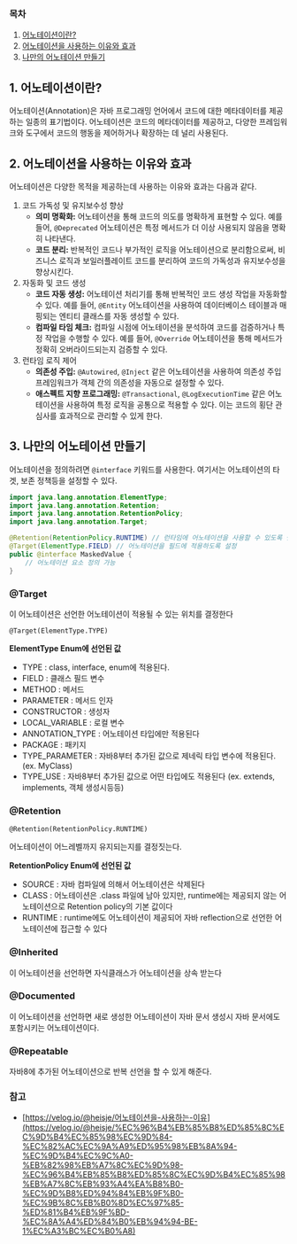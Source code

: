 ### 목차

1. [어노테이션이란?](#1-어노테이션이란)
2. [어노테이션을 사용하는 이유와 효과](#2-어노테이션을-사용하는-이유와-효과)
3. [나만의 어노테이션 만들기](#3-나만의-어노테이션-만들기)

## 1. 어노테이션이란?

어노테이션(Annotation)은 자바 프로그래밍 언어에서 코드에 대한 메타데이터를 제공하는 일종의 표기법이다. 어노테이션은 코드의 메타데이터를 제공하고, 다양한 프레임워크와 도구에서 코드의 행동을 제어하거나 확장하는 데 널리 사용된다.

## 2. 어노테이션을 사용하는 이유와 효과

어노테이션은 다양한 목적을 제공하는데 사용하는 이유와 효과는 다음과 같다.

1. 코드 가독성 및 유지보수성 향상
    - **의미 명확화:** 어노테이션을 통해 코드의 의도를 명확하게 표현할 수 있다. 예를 들어, `@Deprecated` 어노테이션은 특정 메서드가 더 이상 사용되지 않음을 명확히 나타낸다.
    - **코드 분리:** 반복적인 코드나 부가적인 로직을 어노테이션으로 분리함으로써, 비즈니스 로직과 보일러플레이트 코드를 분리하여 코드의 가독성과 유지보수성을 향상시킨다.
2. 자동화 및 코드 생성
    - **코드 자동 생성:** 어노테이션 처리기를 통해 반복적인 코드 생성 작업을 자동화할 수 있다. 예를 들어, `@Entity` 어노테이션을 사용하여 데이터베이스 테이블과 매핑되는 엔티티 클래스를 자동 생성할 수 있다.
    - **컴파일 타임 체크:** 컴파일 시점에 어노테이션을 분석하여 코드를 검증하거나 특정 작업을 수행할 수 있다. 예를 들어, `@Override` 어노테이션을 통해 메서드가 정확히 오버라이드되는지 검증할 수 있다.
3. 런타임 로직 제어
    - **의존성 주입:** `@Autowired`, `@Inject` 같은 어노테이션을 사용하여 의존성 주입 프레임워크가 객체 간의 의존성을 자동으로 설정할 수 있다.
    - **애스펙트 지향 프로그래밍:** `@Transactional`, `@LogExecutionTime` 같은 어노테이션을 사용하여 특정 로직을 공통으로 적용할 수 있다. 이는 코드의 횡단 관심사를 효과적으로 관리할 수 있게 한다.

## 3. 나만의 어노테이션 만들기

어노테이션을 정의하려면 `@interface` 키워드를 사용한다. 여기서는 어노테이션의 타겟, 보존 정책등을 설정할 수 있다.

```java
import java.lang.annotation.ElementType;
import java.lang.annotation.Retention;
import java.lang.annotation.RetentionPolicy;
import java.lang.annotation.Target;

@Retention(RetentionPolicy.RUNTIME) // 런타임에 어노테이션을 사용할 수 있도록 설정
@Target(ElementType.FIELD) // 어노테이션을 필드에 적용하도록 설정
public @interface MaskedValue {
    // 어노테이션 요소 정의 가능
}
```

### @Target

이 어노테이션은 선언한 어노테이션이 적용될 수 있는 위치를 결정한다

`@Target(ElementType.TYPE)`

**ElementType Enum에 선언된 값**

- TYPE : class, interface, enum에 적용된다.
- FIELD : 클래스 필드 변수
- METHOD : 메서드
- PARAMETER : 메서드 인자
- CONSTRUCTOR : 생성자
- LOCAL_VARIABLE : 로컬 변수
- ANNOTATION_TYPE : 어노테이션 타입에만 적용된다
- PACKAGE : 패키지
- TYPE_PARAMETER : 자바8부터 추가된 값으로 제네릭 타입 변수에 적용된다. (ex. MyClass)
- TYPE_USE : 자바8부터 추가된 값으로 어떤 타입에도 적용된다 (ex. extends, implements, 객체 생성시등등)

### @Retention

`@Retention(RetentionPolicy.RUNTIME)`

어노테이션이 어느레벨까지 유지되는지를 결정짓는다.

**RetentionPolicy Enum에 선언된 값**

- SOURCE : 자바 컴파일에 의해서 어노테이션은 삭제된다
- CLASS : 어노테이션은 .class 파일에 남아 있지만, runtime에는 제공되지 않는 어노테이션으로 Retention policy의 기본 값이다
- RUNTIME : runtime에도 어노테이션이 제공되어 자바 reflection으로 선언한 어노테이션에 접근할 수 있다

### @Inherited

이 어노테이션을 선언하면 자식클래스가 어노테이션을 상속 받는다

### @Documented

이 어노테이션을 선언하면 새로 생성한 어노테이션이 자바 문서 생성시 자바 문서에도 포함시키는 어노테이션이다.

### @Repeatable

자바8에 추가된 어노테이션으로 반복 선언을 할 수 있게 해준다.

### 참고

- [https://velog.io/@heisje/어노테이션을-사용하는-이유](https://velog.io/@heisje/%EC%96%B4%EB%85%B8%ED%85%8C%EC%9D%B4%EC%85%98%EC%9D%84-%EC%82%AC%EC%9A%A9%ED%95%98%EB%8A%94-%EC%9D%B4%EC%9C%A0-%EB%82%98%EB%A7%8C%EC%9D%98-%EC%96%B4%EB%85%B8%ED%85%8C%EC%9D%B4%EC%85%98%EB%A7%8C%EB%93%A4%EA%B8%B0-%EC%9D%B8%ED%94%84%EB%9F%B0-%EC%9B%8C%EB%B0%8D%EC%97%85-%ED%81%B4%EB%9F%BD-%EC%8A%A4%ED%84%B0%EB%94%94-BE-1%EC%A3%BC%EC%B0%A8)